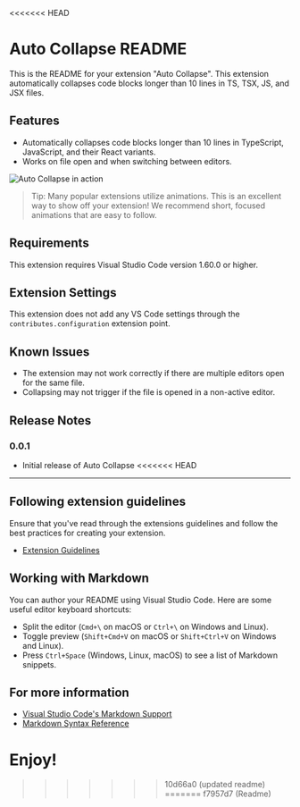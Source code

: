 <<<<<<< HEAD
# Auto Collapse README

This is the README for your extension "Auto Collapse". This extension automatically collapses code blocks longer than 10 lines in TS, TSX, JS, and JSX files.

## Features

- Automatically collapses code blocks longer than 10 lines in TypeScript, JavaScript, and their React variants.
- Works on file open and when switching between editors.

![Auto Collapse in action](images/auto-collapse.gif)

> Tip: Many popular extensions utilize animations. This is an excellent way to show off your extension! We recommend short, focused animations that are easy to follow.

## Requirements

This extension requires Visual Studio Code version 1.60.0 or higher.

## Extension Settings

This extension does not add any VS Code settings through the `contributes.configuration` extension point.

## Known Issues

- The extension may not work correctly if there are multiple editors open for the same file.
- Collapsing may not trigger if the file is opened in a non-active editor.

## Release Notes

### 0.0.1

- Initial release of Auto Collapse
<<<<<<< HEAD

---

## Following extension guidelines

Ensure that you've read through the extensions guidelines and follow the best practices for creating your extension.

- [Extension Guidelines](https://code.visualstudio.com/api/references/extension-guidelines)

## Working with Markdown

You can author your README using Visual Studio Code. Here are some useful editor keyboard shortcuts:

- Split the editor (`Cmd+\` on macOS or `Ctrl+\` on Windows and Linux).
- Toggle preview (`Shift+Cmd+V` on macOS or `Shift+Ctrl+V` on Windows and Linux).
- Press `Ctrl+Space` (Windows, Linux, macOS) to see a list of Markdown snippets.

## For more information

- [Visual Studio Code's Markdown Support](http://code.visualstudio.com/docs/languages/markdown)
- [Markdown Syntax Reference](https://help.github.com/articles/markdown-basics/)

**Enjoy!**
=======
>>>>>>> 10d66a0 (updated readme)
=======
>>>>>>> f7957d7 (Readme)
